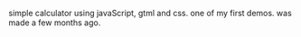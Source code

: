 simple calculator using  javaScript, gtml and css. one of my first demos. was made a few months ago.